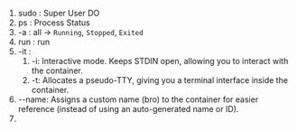 1. sudo : Super User DO  
2. ps : Process Status  
3. -a : all -> `Running`, `Stopped`, `Exited`  
4. run : run  
5. -it :
      1. -i: Interactive mode. Keeps STDIN open, allowing you to interact with the container.  
      2. -t:  Allocates a pseudo-TTY, giving you a terminal interface inside the container.  
6. --name: Assigns a custom name (bro) to the container for easier reference (instead of using an auto-generated name or ID).  
7. 